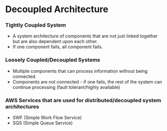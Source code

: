 # Decoupled Architecture

### Tightly Coupled System

- A system architecture of components that are not just linked together but are
  also dependent upon each other.
- If one component fails, all component fails.

### Loosely Coupled/Decoupled Systems

- Multiple components that can process information without being connected.
- Components are not connected - if one fails, the rest of the system can
  continue processing (fault tolerant/highly available)

### AWS Services that are used for distributed/decoupled system architectures

- SWF (Simple Work Flow Service)
- SQS (Simple Queue Service)
